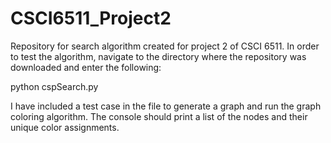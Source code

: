 # CSCI6511_Project2
Repository for search algorithm created for project 2 of CSCI 6511.
In order to test the algorithm, navigate to the directory where the repository was downloaded and enter the following:

python cspSearch.py

I have included a test case in the file to generate a graph and run the graph coloring algorithm. The console should print a list of the nodes and their unique color assignments.
